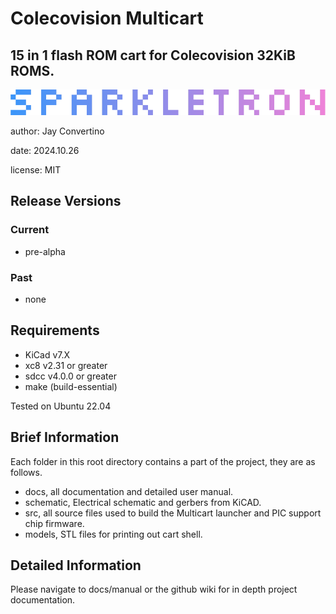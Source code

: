 # Colecovision Multicart
## 15 in 1 flash ROM cart for Colecovision 32KiB ROMS.

![image](docs/manual/src/img/SPARKLETRON.png)

author: Jay Convertino  

date: 2024.10.26

license: MIT

## Release Versions
### Current

  - pre-alpha

### Past

  - none
  
## Requirements

  - KiCad v7.X
  - xc8 v2.31 or greater
  - sdcc v4.0.0 or greater
  - make (build-essential)

  Tested on Ubuntu 22.04

## Brief Information

  Each folder in this root directory contains a part of the project, they are as follows.
  - docs, all documentation and detailed user manual.
  - schematic, Electrical schematic and gerbers from KiCAD.
  - src, all source files used to build the Multicart launcher and PIC support chip firmware.
  - models, STL files for printing out cart shell.

## Detailed Information

  Please navigate to docs/manual or the github wiki for in depth project documentation.
